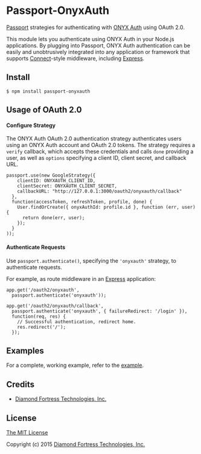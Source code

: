# Passport-OnyxAuth

[Passport](http://passportjs.org/) strategies for authenticating with [ONYX Auth](http://www.onyxauth.com/)
using OAuth 2.0.

This module lets you authenticate using ONYX Auth in your Node.js applications.
By plugging into Passport, ONYX Auth authentication can be easily and
unobtrusively integrated into any application or framework that supports
[Connect](http://www.senchalabs.org/connect/)-style middleware, including
[Express](http://expressjs.com/).

## Install

    $ npm install passport-onyxauth

## Usage of OAuth 2.0

#### Configure Strategy

The ONYX Auth OAuth 2.0 authentication strategy authenticates users using an ONYX Auth
account and OAuth 2.0 tokens.  The strategy requires a `verify` callback, which
accepts these credentials and calls `done` providing a user, as well as
`options` specifying a client ID, client secret, and callback URL.

    passport.use(new GoogleStrategy({
        clientID: ONYXAUTH_CLIENT_ID,
        clientSecret: ONYXAUTH_CLIENT_SECRET,
        callbackURL: "http://127.0.0.1:3000/oauth2/onyxauth/callback"
      },
      function(accessToken, refreshToken, profile, done) {
        User.findOrCreate({ onyxAuthId: profile.id }, function (err, user) {
          return done(err, user);
        });
      }
    ));

#### Authenticate Requests

Use `passport.authenticate()`, specifying the `'onyxauth'` strategy, to
authenticate requests.

For example, as route middleware in an [Express](http://expressjs.com/)
application:

    app.get('/oauth2/onyxauth',
      passport.authenticate('onyxauth'));

    app.get('/oauth2/onyxauth/callback',
      passport.authenticate('onyxauth', { failureRedirect: '/login' }),
      function(req, res) {
        // Successful authentication, redirect home.
        res.redirect('/');
      });

## Examples

For a complete, working example, refer to the [example](https://github.com/DFTinc/passport-onyxauth/example).

## Credits

  - [Diamond Fortress Technologies, Inc.](https://github.com/DFTinc/passport-onyxauth)

## License

[The MIT License](http://opensource.org/licenses/MIT)

Copyright (c) 2015 <a href="http://www.diamondfortress.com">Diamond Fortress Technologies, Inc.</a>
